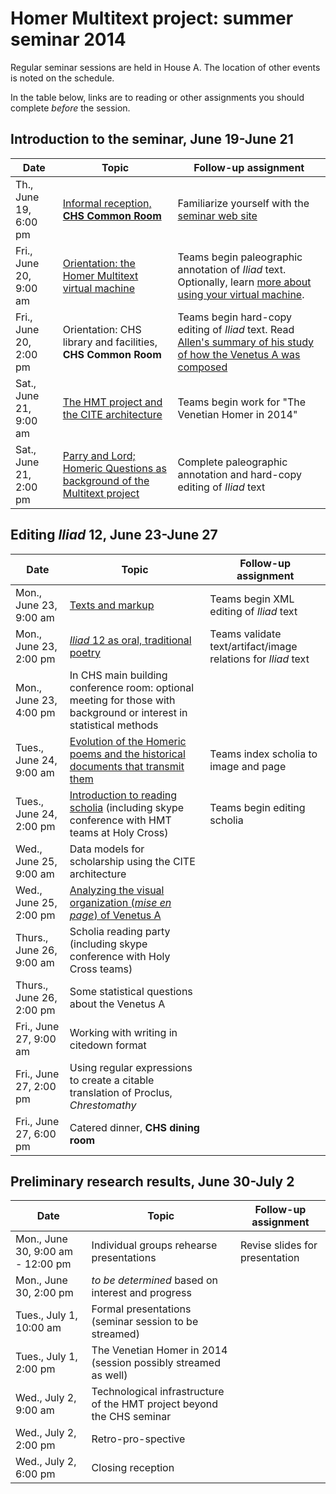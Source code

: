 # Homer Multitext project: summer seminar 2014 #


Regular seminar sessions are held in House A. The location of other events is noted on the schedule.  

In the table below, links are to reading or other assignments you should complete *before* the session.


## Introduction to the seminar, June 19-June 21 ##


| Date | Topic | Follow-up assignment |
|------|-------|----------------------|
|Th., June 19, 6:00 pm |   [Informal reception, **CHS Common Room**](opener.html)   |  Familiarize yourself with the [seminar web site](http://www.homermultitext.org/summer2014/) |
| Fri., June 20, 9:00 am |  [Orientation:  the Homer Multitext virtual machine][vm] | Teams begin paleographic annotation of *Iliad* text.  Optionally, learn [more about using your virtual machine](further/posix.html). |  
|  Fri., June 20, 2:00 pm | Orientation:  CHS library and facilities, **CHS Common Room** | Teams begin hard-copy editing of *Iliad* text.  Read [Allen's summary of his study of how the Venetus A was composed](allen-recap.html)  |
| Sat., June 21, 9:00 am | [The HMT project and the CITE architecture][cite]| Teams begin work for "The Venetian Homer in 2014"  |  
| Sat., June 21, 2:00 pm | [Parry and Lord; Homeric Questions as background of the Multitext project][parrylord]| Complete paleographic annotation and hard-copy editing of *Iliad* text|  

## Editing *Iliad* 12, June 23-June 27 ##


| Date | Topic | Follow-up assignment |
|------|-------|----------------------|  
| Mon., June 23, 9:00 am | [Texts and markup][markup] | Teams begin XML editing of *Iliad* text |  
| Mon., June 23, 2:00 pm | [*Iliad* 12 as oral, traditional poetry][il12] | Teams validate text/artifact/image relations for *Iliad* text |  
| Mon., June 23, 4:00 pm | In CHS main building conference room:   optional meeting for those with background or interest in statistical methods | |  
| Tues., June 24, 9:00 am | [Evolution of the Homeric poems and the historical documents that transmit them][homericgreek] | Teams index scholia to image and page |  
| Tues., June 24, 2:00 pm | [Introduction to reading scholia][scholia1] (including skype conference with HMT teams at Holy Cross) | Teams begin editing scholia|  
| Wed., June 25, 9:00 am | Data models for scholarship using the CITE architecture | |  
| Wed., June 25, 2:00 pm | [Analyzing the visual organization (*mise en page*) of Venetus A][built] | |  
| Thurs., June 26, 9:00 am | Scholia reading party (including skype conference with Holy Cross teams) | |  
| Thurs., June 26, 2:00 pm | Some statistical questions about the Venetus A| |  
| Fri., June 27, 9:00 am | Working with writing in citedown format | |  
| Fri., June 27, 2:00 pm | Using regular expressions to create a citable translation of Proclus, *Chrestomathy* | |  
| Fri., June 27, 6:00 pm | Catered dinner, **CHS dining room**| |

## Preliminary research results,  June 30-July 2 ##

| Date | Topic | Follow-up assignment |
|------|-------|----------------------|  
| Mon., June 30, 9:00 am - 12:00 pm | Individual groups rehearse presentations| Revise slides for presentation |  
| Mon., June 30, 2:00 pm | *to be determined* based on interest and progress | |  
| Tues., July 1, 10:00 am | Formal presentations (seminar session to be streamed) | |  
| Tues., July 1, 2:00 pm | The Venetian Homer in 2014 (session possibly streamed as well)| |  
| Wed.,  July 2, 9:00 am | Technological infrastructure of the HMT project beyond the CHS seminar | |  
| Wed.,  July 2, 2:00 pm | Retro-pro-spective | |  
| Wed.,  July 2, 6:00 pm | Closing reception | |  


[parrylord]: reading/parrylord.html

[homericgreek]: reading/homericgreek.html


[paleography]: reading/paleography.html

[editing1]: reading/editing1.html

[markup]: reading/digitalediting.html

[iliad10]: reading/iliad10.html

[scholia1]: reading/editingscholia.html

[ethics]: reading/ethics.html




[built]: reading/mslayout.html

[vm]:  reading/vm.html

[il12]: reading/iliad12.html


[cite]: reading/citation.html
